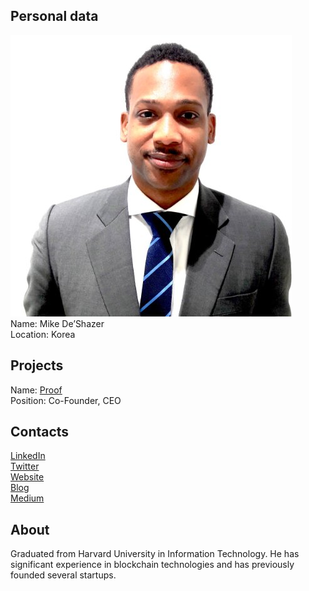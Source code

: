 ## Personal data
![ photo](photo/mike_deshazer.jpg)  
Name: Mike De’Shazer    
Location: Korea
## Projects 
Name: [Proof](../projects/proof.md)  
Position: Co-Founder, CEO   
## Contacts
[LinkedIn](https://www.linkedin.com/in/mikedeshazer/)  
[Twitter](https://twitter.com/itsdeshazer)  
[Website](http://www.mikedeshazer.com/)  
[Blog](https://michaeldeshazer.wordpress.com/)  
[Medium](https://medium.com/@mikedeshazer)
## About
Graduated from Harvard University in Information Technology. He has significant experience in blockchain technologies and has previously founded several startups.
